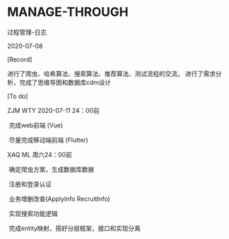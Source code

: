 # MANAGE-THROUGH
过程管理-日志

2020-07-08 

[Record]

进行了爬虫、哈希算法、搜索算法、推荐算法、测试流程的交流。
进行了需求分析，完成了思维导图和数据库cdm设计

[To do]

ZJM WTY 2020-07-11 24：00前

​               完成web前端 (Vue)

​               尽量完成移动端前端 (Flutter)



XAQ ML 周六24：00前

​               确定爬虫方案，生成数据库数据

​               注册和登录认证 

​               业务增删改查(ApplyInfo  RecruitInfo)

​               实现搜索功能逻辑

​               完成entity映射，搭好分层框架，接口和实现分离
